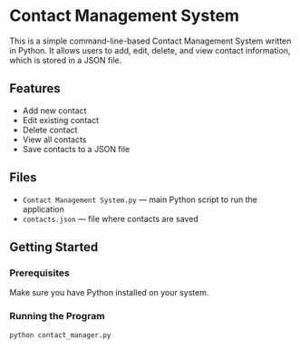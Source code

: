 # Contact Management System

This is a simple command-line-based Contact Management System written in Python. It allows users to add, edit, delete, and view contact information, which is stored in a JSON file.

## Features

- Add new contact
- Edit existing contact
- Delete contact
- View all contacts
- Save contacts to a JSON file

## Files

- `Contact Management System.py` — main Python script to run the application
- `contacts.json` — file where contacts are saved

## Getting Started

### Prerequisites
Make sure you have Python installed on your system.

### Running the Program
```bash
python contact_manager.py
